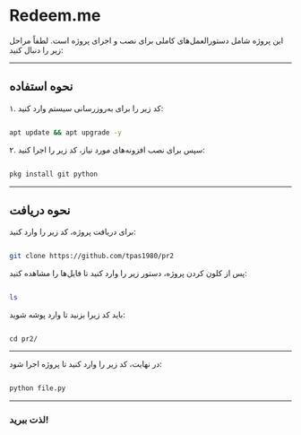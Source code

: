 # Redeem.me



این پروژه شامل دستورالعمل‌های کاملی برای نصب و اجرای پروژه است. لطفاً مراحل زیر را دنبال کنید:



---



## نحوه استفاده



۱. کد زیر را برای به‌روزرسانی سیستم وارد کنید:  

```bash

apt update && apt upgrade -y

```



۲. سپس برای نصب افزونه‌های مورد نیاز، کد زیر را اجرا کنید:  

```bash

pkg install git python

```



---



## نحوه دریافت



برای دریافت پروژه، کد زیر را وارد کنید:  

```bash

git clone https://github.com/tpas1980/pr2

```



پس از کلون کردن پروژه، دستور زیر را وارد کنید تا فایل‌ها را مشاهده کنید:  

```bash

ls

```



باید کد زیرا بزنید تا وارد پوشه شوید:
```dash

cd pr2/

```

---

در نهایت، کد زیر را وارد کنید تا پروژه اجرا شود:  

```bash

python file.py

```

---



### لذت ببرید!
